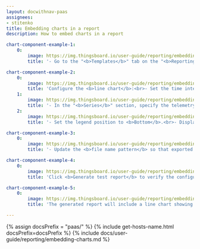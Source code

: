 ```yaml
---
layout: docwithnav-paas
assignees:
- stitenko
title: Embedding charts in a report
description: How to embed charts in a report

chart-component-example-1:
    0:
        image: https://img.thingsboard.io/user-guide/reporting/embedding-charts/chart-component-example-1-pe.png
        title: '- Go to the "<b>Templates</b>" tab on the "<b>Reporting</b>" page. Either select an existing <b>report template</b> or create a new one.<br>- Drag the <b>Line chart</b> component into the content area of your report.'

chart-component-example-2:
    0:
        image: https://img.thingsboard.io/user-guide/reporting/embedding-charts/chart-component-example-2-pe.png
        title: 'Configure the <b>line chart</b>:<br>- Set the time interval: last 24 hours, aggregated by 1 hour.<br>- Specify chart title.<br>- In the "<b>Datasource</b>" section, create an entity alias that references three devices.'
    1:
        image: https://img.thingsboard.io/user-guide/reporting/embedding-charts/chart-component-example-3-pe.png
        title: '- In the "<b>Series</b>" section, specify the telemetry key "temperature", with label <b>${entityName} temperature</b>.<br>- Configure Y axis.'
    2:
        image: https://img.thingsboard.io/user-guide/reporting/embedding-charts/chart-component-example-4-pe.png
        title: '- Set the legend position to <b>Bottom</b>.<br>- Display <b>Min</b>, <b>Max</b>, and <b>Average</b> values.<br>- <b>Save</b> the component.'

chart-component-example-3:
    0:
        image: https://img.thingsboard.io/user-guide/reporting/embedding-charts/chart-component-example-5-pe.png
        title: '- Update the <b>file name pattern</b> so that exported reports are easy to identify.<br>- <b>Save</b> the template.'

chart-component-example-4:
    0:
        image: https://img.thingsboard.io/user-guide/reporting/embedding-charts/chart-component-example-6-pe.png
        title: 'Click <b>Generate test report</b> to verify the configuration.'

chart-component-example-5:
    0:
        image: https://img.thingsboard.io/user-guide/reporting/embedding-charts/chart-component-example-7-pe.png
        title: 'The generated report will include a line chart showing temperature trends from all three devices, allowing you to compare them over time.'

---
```


{% assign docsPrefix = "paas/" %}
{% include get-hosts-name.html docsPrefix=docsPrefix %}
{% include docs/user-guide/reporting/embedding-charts.md %}